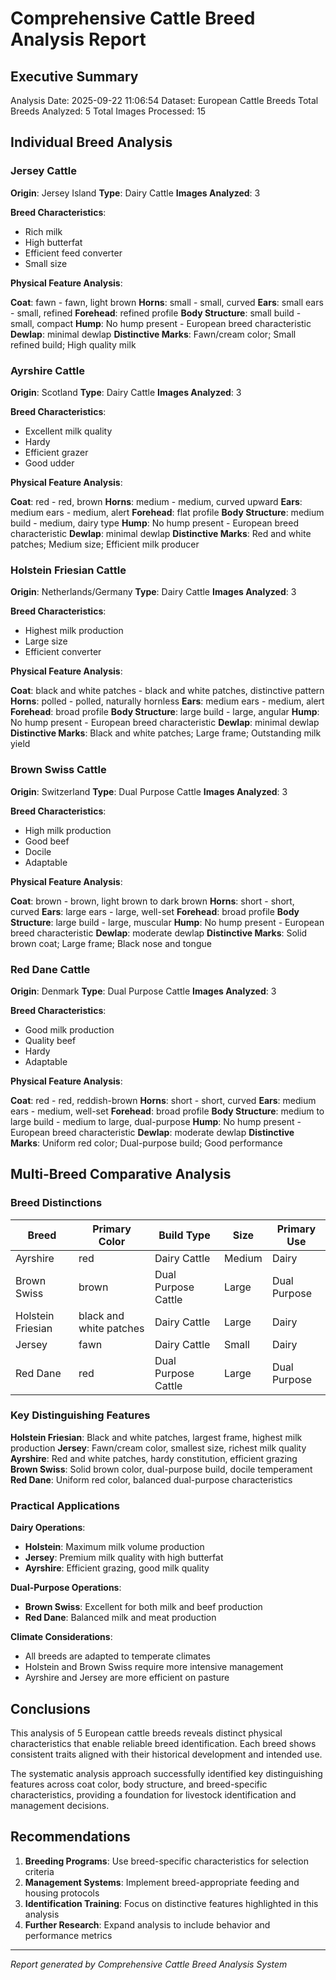 # Comprehensive Cattle Breed Analysis Report

## Executive Summary
Analysis Date: 2025-09-22 11:06:54
Dataset: European Cattle Breeds
Total Breeds Analyzed: 5
Total Images Processed: 15

## Individual Breed Analysis

### Jersey Cattle
**Origin**: Jersey Island
**Type**: Dairy Cattle
**Images Analyzed**: 3

**Breed Characteristics**:
- Rich milk
- High butterfat
- Efficient feed converter
- Small size

**Physical Feature Analysis**:

**Coat**: fawn - fawn, light brown
**Horns**: small - small, curved
**Ears**: small ears - small, refined
**Forehead**: refined profile
**Body Structure**: small build - small, compact
**Hump**: No hump present - European breed characteristic
**Dewlap**: minimal dewlap
**Distinctive Marks**: Fawn/cream color; Small refined build; High quality milk

### Ayrshire Cattle
**Origin**: Scotland
**Type**: Dairy Cattle
**Images Analyzed**: 3

**Breed Characteristics**:
- Excellent milk quality
- Hardy
- Efficient grazer
- Good udder

**Physical Feature Analysis**:

**Coat**: red - red, brown
**Horns**: medium - medium, curved upward
**Ears**: medium ears - medium, alert
**Forehead**: flat profile
**Body Structure**: medium build - medium, dairy type
**Hump**: No hump present - European breed characteristic
**Dewlap**: minimal dewlap
**Distinctive Marks**: Red and white patches; Medium size; Efficient milk producer

### Holstein Friesian Cattle
**Origin**: Netherlands/Germany
**Type**: Dairy Cattle
**Images Analyzed**: 3

**Breed Characteristics**:
- Highest milk production
- Large size
- Efficient converter

**Physical Feature Analysis**:

**Coat**: black and white patches - black and white patches, distinctive pattern
**Horns**: polled - polled, naturally hornless
**Ears**: medium ears - medium, alert
**Forehead**: broad profile
**Body Structure**: large build - large, angular
**Hump**: No hump present - European breed characteristic
**Dewlap**: minimal dewlap
**Distinctive Marks**: Black and white patches; Large frame; Outstanding milk yield

### Brown Swiss Cattle
**Origin**: Switzerland
**Type**: Dual Purpose Cattle
**Images Analyzed**: 3

**Breed Characteristics**:
- High milk production
- Good beef
- Docile
- Adaptable

**Physical Feature Analysis**:

**Coat**: brown - brown, light brown to dark brown
**Horns**: short - short, curved
**Ears**: large ears - large, well-set
**Forehead**: broad profile
**Body Structure**: large build - large, muscular
**Hump**: No hump present - European breed characteristic
**Dewlap**: moderate dewlap
**Distinctive Marks**: Solid brown coat; Large frame; Black nose and tongue

### Red Dane Cattle
**Origin**: Denmark
**Type**: Dual Purpose Cattle
**Images Analyzed**: 3

**Breed Characteristics**:
- Good milk production
- Quality beef
- Hardy
- Adaptable

**Physical Feature Analysis**:

**Coat**: red - red, reddish-brown
**Horns**: short - short, curved
**Ears**: medium ears - medium, well-set
**Forehead**: broad profile
**Body Structure**: medium to large build - medium to large, dual-purpose
**Hump**: No hump present - European breed characteristic
**Dewlap**: moderate dewlap
**Distinctive Marks**: Uniform red color; Dual-purpose build; Good performance

## Multi-Breed Comparative Analysis

### Breed Distinctions

| Breed | Primary Color | Build Type | Size | Primary Use |
|-------|---------------|------------|------|-------------|
| Ayrshire | red | Dairy Cattle | Medium | Dairy |
| Brown Swiss | brown | Dual Purpose Cattle | Large | Dual Purpose |
| Holstein Friesian | black and white patches | Dairy Cattle | Large | Dairy |
| Jersey | fawn | Dairy Cattle | Small | Dairy |
| Red Dane | red | Dual Purpose Cattle | Large | Dual Purpose |

### Key Distinguishing Features

**Holstein Friesian**: Black and white patches, largest frame, highest milk production
**Jersey**: Fawn/cream color, smallest size, richest milk quality  
**Ayrshire**: Red and white patches, hardy constitution, efficient grazing
**Brown Swiss**: Solid brown color, dual-purpose build, docile temperament
**Red Dane**: Uniform red color, balanced dual-purpose characteristics

### Practical Applications

**Dairy Operations**:
- **Holstein**: Maximum milk volume production
- **Jersey**: Premium milk quality with high butterfat
- **Ayrshire**: Efficient grazing, good milk quality

**Dual-Purpose Operations**:
- **Brown Swiss**: Excellent for both milk and beef production
- **Red Dane**: Balanced milk and meat production

**Climate Considerations**:
- All breeds are adapted to temperate climates
- Holstein and Brown Swiss require more intensive management
- Ayrshire and Jersey are more efficient on pasture

## Conclusions

This analysis of 5 European cattle breeds reveals distinct physical characteristics that enable reliable breed identification. Each breed shows consistent traits aligned with their historical development and intended use.

The systematic analysis approach successfully identified key distinguishing features across coat color, body structure, and breed-specific characteristics, providing a foundation for livestock identification and management decisions.

## Recommendations

1. **Breeding Programs**: Use breed-specific characteristics for selection criteria
2. **Management Systems**: Implement breed-appropriate feeding and housing protocols  
3. **Identification Training**: Focus on distinctive features highlighted in this analysis
4. **Further Research**: Expand analysis to include behavior and performance metrics

---
*Report generated by Comprehensive Cattle Breed Analysis System*
